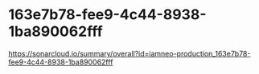 # 163e7b78-fee9-4c44-8938-1ba890062fff
https://sonarcloud.io/summary/overall?id=iamneo-production_163e7b78-fee9-4c44-8938-1ba890062fff
